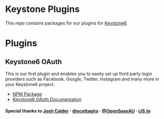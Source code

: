 # **Keystone Plugins**

This repo contains packages for our plugins for [Keystone6](https://keystonejs.com/).

# **Plugins**

## **Keystone6 OAuth**

This is our first plugin and enables you to easily set up third party login providers such as Facebook, Google, Twitter, Instagram and many more in your Keystone6 project.

- [NPM Package](https://www.npmjs.com/package/keystone-6-oauth) 
- [Keystone6 OAuth Documentation](https://keystone-oauth.vercel.app/)

#### **Special thanks to** [Josh Calder](https://github.com/borisno2) · [@scottagirs](https://twitter.com/scottagirs) · [@OpenSaasAU](https://github.com/OpenSaasAU) · [iJS.to](https://ijs.to)